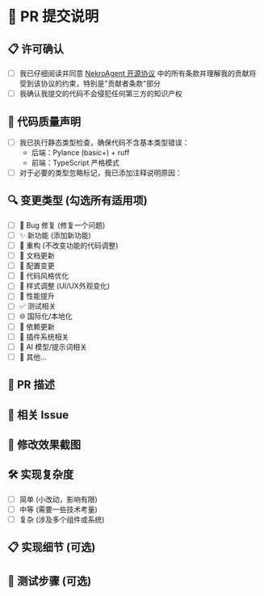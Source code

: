 # 🌟 PR 提交说明

## 📋 许可确认

- [ ] 我已仔细阅读并同意 [NekroAgent 开源协议](../../LICENSE) 中的所有条款并理解我的贡献将受到该协议的约束，特别是"贡献者条款"部分
- [ ] 我确认我提交的代码不会侵犯任何第三方的知识产权

## 💯 代码质量声明

- [ ] 我已执行静态类型检查，确保代码不含基本类型错误：
  - 后端：Pylance (basic+) + ruff
  - 前端：TypeScript 严格模式
- [ ] 对于必要的类型忽略标记，我已添加注释说明原因：
  <!-- 若有类型忽略标记，请简述原因 -->

## 🔍 变更类型 (勾选所有适用项)

- [ ] 🐛 Bug 修复 (修复一个问题)
- [ ] ✨ 新功能 (添加新功能)
- [ ] 🔄 重构 (不改变功能的代码调整)
- [ ] 📝 文档更新
- [ ] 🔧 配置变更
- [ ] 🎨 代码风格优化
- [ ] 💅 样式调整 (UI/UX外观变化)
- [ ] 🚀 性能提升
- [ ] ✅ 测试相关
- [ ] 🌐 国际化/本地化
- [ ] 🔗 依赖更新
- [ ] 🧩 插件系统相关
- [ ] 🤖 AI 模型/提示词相关
- [ ] 🔄 其他...

## 📄 PR 描述

<!-- 请详细描述你的PR解决了什么问题，为什么这个变更是必要的 -->

## 🔗 相关 Issue

<!-- 如果有相关Issue，请在此处引用 (例如: Closes #123, Fixes #456) -->

## 📸 修改效果截图

<!-- 如果你的PR包含UI变更或功能改进，请提供修改前后的对比截图 -->

## 🛠️ 实现复杂度

<!-- 请选择一项 -->
- [ ] 简单 (小改动，影响有限)
- [ ] 中等 (需要一些技术考量)
- [ ] 复杂 (涉及多个组件或系统)

## 📋 实现细节 (可选)

<!-- 如果实现方式比较复杂或特殊，可以在这里详细说明技术实现 -->

## 🧪 测试步骤 (可选)

<!-- 说明如何测试这个PR的功能，例如:
1. 进入...页面
2. 点击...按钮
3. 观察...结果
-->
